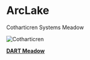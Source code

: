# ArcLake
Cotharticren Systems Meadow

![Cotharticren](https://github.com/radicaldeepscale/ArcLake/blob/main/ArcLakeAir.png?raw=true "Cotharticren Arc Lake")

[**DART Meadow**](https://www.google.com)
